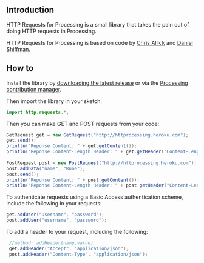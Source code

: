 Introduction
------------

HTTP Requests for Processing is a small library that takes the pain out of doing HTTP requests in Processing. 

HTTP Requests for Processing is based on code by [Chris Allick](http://chrisallick.com/) and [Daniel Shiffman](http://www.shiffman.net/).


How to
------------
Install the library by [downloading the latest release](https://github.com/runemadsen/HTTProcessing/releases) or via the [Processing contribution manager](http://wiki.processing.org/w/How_to_Install_a_Contributed_Library).

Then import the library in your sketch:
```Java    
import http.requests.*;
```
Then you can make GET and POST requests from your code:
```Java
GetRequest get = new GetRequest("http://httprocessing.heroku.com");
get.send();
println("Reponse Content: " + get.getContent());
println("Reponse Content-Length Header: " + get.getHeader("Content-Length"));
    
PostRequest post = new PostRequest("http://httprocessing.heroku.com");
post.addData("name", "Rune");
post.send();
println("Reponse Content: " + post.getContent());
println("Reponse Content-Length Header: " + post.getHeader("Content-Length"));
```
To authenticate requests using a Basic Access authentication scheme, include the following in your requests:
```Java    
get.addUser("username", "password");
post.addUser("username", "password");
```    
 To add a header to your request, including the following:
```Java 
 //method: addHeader(name,value)
 get.addHeader("Accept", "application/json");
 post.addHeader("Content-Type", "application/json");
``` 
